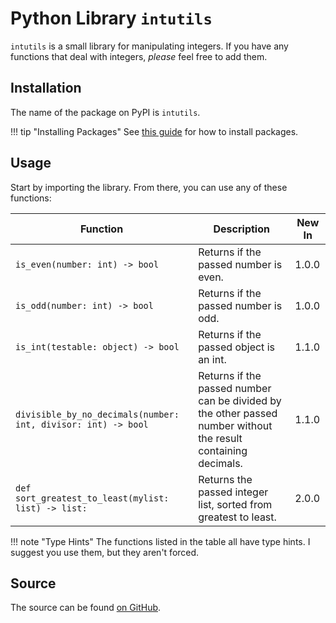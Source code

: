 # Python Library `intutils`

`intutils` is a small library for manipulating integers. If you have any functions that deal with integers, *please* feel free to add them.

## Installation

The name of the package on PyPI is `intutils`.

!!! tip "Installing Packages"
    See [this guide](https://packaging.python.org/tutorials/installing-packages/) for how to install packages.

## Usage

Start by importing the library. From there, you can use any of these functions:

| **Function**                                                  | **Description**                         | **New In** |
|---------------------------------------------------------------|-----------------------------------------|------------|
| `is_even(number: int) -> bool`                                | Returns if the passed number is even.   | 1.0.0      |
| `is_odd(number: int) -> bool`                                 | Returns if the passed number is odd.    | 1.0.0      |
| `is_int(testable: object) -> bool`                            | Returns if the passed object is an int. | 1.1.0      |
| `divisible_by_no_decimals(number: int, divisor: int) -> bool` | Returns if the passed number can be divided by the other passed number without the result containing decimals. | 1.1.0 |
| `def sort_greatest_to_least(mylist: list) -> list:`           | Returns the passed integer list, sorted from greatest to least. | 2.0.0 |

!!! note "Type Hints"
    The functions listed in the table all have type hints. I suggest you use them, but they aren't forced.

## Source

The source can be found [on GitHub](https://github.com/rdilweb/intutils).
